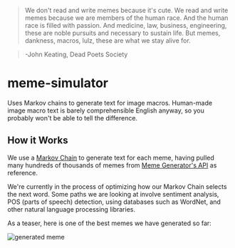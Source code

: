 > We don't read and write memes because it's cute. We read and write memes because we are members of the human race. And the human race is filled with passion. And medicine, law, business, engineering, these are noble pursuits and necessary to sustain life. But memes, dankness, macros, lulz, these are what we stay alive for. 

> -John Keating, Dead Poets Society

# meme-simulator

Uses Markov chains to generate text for image macros. Human-made image macro text is barely comprehensible English anyway, so you probably won't be able to tell the difference.

## How it Works

We use a [Markov Chain](https://en.wikipedia.org/wiki/Markov_chain) to generate text for each meme, having pulled many hundreds of thousands of memes from [Meme Generator's API](http://version1.api.memegenerator.net/) as reference.

We're currently in the process of optimizing how our Markov Chain selects the next word. Some paths we are looking at involve sentiment analysis, POS (parts of speech) detection, using databases such as WordNet, and other natural language processing libraries.

As a teaser, here is one of the best memes we have generated so far:

![generated meme](https://i.imgflip.com/odzyk.jpg)
